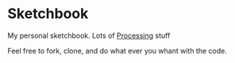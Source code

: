 Sketchbook
==========

My personal sketchbook. Lots of [Processing](http://processing.org) stuff

Feel free to fork, clone, and do what ever you whant with the code.

